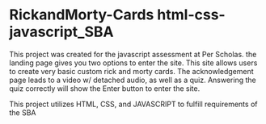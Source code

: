# RickandMorty-Cards  html-css-javascript_SBA
This project was created for the javascript assessment at Per Scholas.
the landing page gives you two options to enter the site.
This site allows users to create very basic custom rick and morty cards.
The acknowledgement page leads to a video w/ detached audio, as well as a quiz. Answering the quiz correctly will show the Enter button to enter the site.

This project utilizes HTML, CSS, and JAVASCRIPT to fulfill requirements of the SBA
